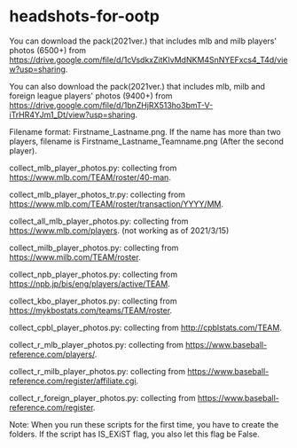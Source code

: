 # headshots-for-ootp
You can download the pack(2021ver.) that includes mlb and milb players' photos (6500+) from https://drive.google.com/file/d/1cVsdkxZitKIvMdNKM4SnNYEFxcs4_T4d/view?usp=sharing.

You can also download the pack(2021ver.) that includes mlb, milb and foreign league players' photos (9400+) from https://drive.google.com/file/d/1bnZHjRX513ho3bmT-V-iTrHR4YJm1_Dt/view?usp=sharing.

Filename format: Firstname_Lastname.png.
If the name has more than two players, filename is Firstname_Lastname_Teamname.png (After the second player).

collect_mlb_player_photos.py: collecting from https://www.mlb.com/TEAM/roster/40-man.

collect_mlb_player_photos_tr.py: collecting from https://www.mlb.com/TEAM/roster/transaction/YYYY/MM.

collect_all_mlb_player_photos.py: collecting from https://www.mlb.com/players. (not working as of 2021/3/15)

collect_milb_player_photos.py: collecting from https://www.milb.com/TEAM/roster. 

collect_npb_player_photos.py: collecting from https://npb.jp/bis/eng/players/active/TEAM.

collect_kbo_player_photos.py: collecting from https://mykbostats.com/teams/TEAM/roster. 

collect_cpbl_player_photos.py: collecting from http://cpblstats.com/TEAM.

collect_r_mlb_player_photos.py: collecting from https://www.baseball-reference.com/players/.

collect_r_milb_player_photos.py: collecting from https://www.baseball-reference.com/register/affiliate.cgi.

collect_r_foreign_player_photos.py: collecting from https://www.baseball-reference.com/register.

Note: When you run these scripts for the first time, you have to create the folders. If the script has IS_EXiST flag, you also let this flag be False.
